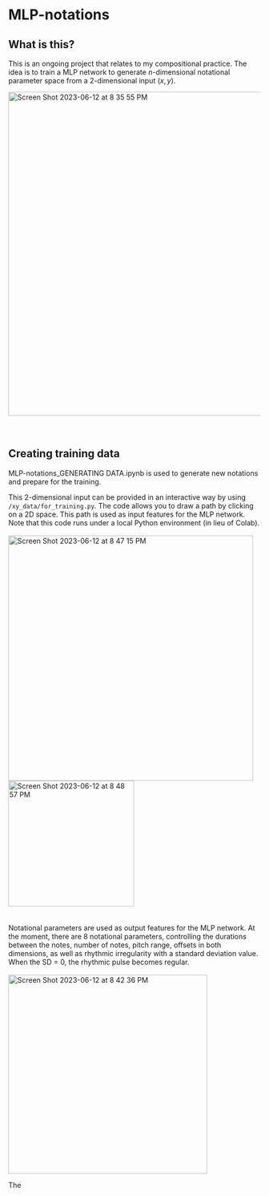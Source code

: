 # MLP-notations

## What is this?
This is an ongoing project that relates to my compositional practice. The idea is to train a MLP network to generate $n$-dimensional notational parameter space from a 2-dimensional input $(x, y)$.

<img width="646" alt="Screen Shot 2023-06-12 at 8 35 55 PM" src="https://github.com/hayakzan/MLP-notations/assets/61164329/722b5d78-b56d-41d6-9ac5-06eee9acc8c4">
<br>
<br>
<br>

## Creating training data
MLP-notations_GENERATING DATA.ipynb is used to generate new notations and prepare for the training.

This 2-dimensional input can be provided in an interactive way by using `/xy_data/for_training.py`. The code allows you to draw a path by clicking on a 2D space. This path is used as input features for the MLP network. Note that this code runs under a local Python environment (in lieu of Colab).
<br>
<br>
<img width="489" alt="Screen Shot 2023-06-12 at 8 47 15 PM" src="https://github.com/hayakzan/MLP-notations/assets/61164329/a3b5eaae-abbe-40ab-898c-5907a7ff2d7c">
<img width="251" alt="Screen Shot 2023-06-12 at 8 48 57 PM" src="https://github.com/hayakzan/MLP-notations/assets/61164329/029011e8-af8b-4b92-81a2-2afa5cf61117">
<br>
<br>
<br>
Notational parameters are used as output features for the MLP network. At the moment, there are 8 notational parameters, controlling the durations between the notes, number of notes, pitch range, offsets in both dimensions, as well as rhythmic irregularity with a standard deviation value. When the SD = 0, the rhythmic pulse becomes regular. 
<br>
<br>
<img width="397" alt="Screen Shot 2023-06-12 at 8 42 36 PM" src="https://github.com/hayakzan/MLP-notations/assets/61164329/a478952d-c539-48cb-a004-e676b8e80c5c">

The 
